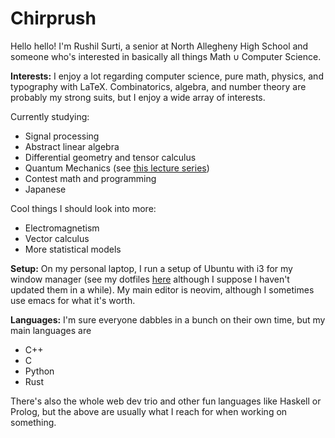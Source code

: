 # Chirprush

Hello hello! I'm Rushil Surti, a senior at North Allegheny High School and
someone who's interested in basically all things $\textrm{Math} \cup
\textrm{Computer Science}$.

**Interests:**
I enjoy a lot regarding computer science, pure math, physics, and typography with LaTeX. Combinatorics, algebra, and number theory are probably my strong suits, but I enjoy a wide array of interests.

Currently studying:
- Signal processing
- Abstract linear algebra
- Differential geometry and tensor calculus
- Quantum Mechanics (see [this lecture series](https://ocw.mit.edu/courses/8-04-quantum-physics-i-spring-2013/video_galleries/lecture-videos/))
- Contest math and programming
- Japanese

Cool things I should look into more:
- Electromagnetism
- Vector calculus
- More statistical models

**Setup:**
On my personal laptop, I run a setup of Ubuntu with i3 for my window manager (see my dotfiles [here](https://github.com/chirprush/chirpfiles) although I suppose I haven't updated them in a while). My main editor is neovim, although I sometimes use emacs for what it's worth.

**Languages:**
I'm sure everyone dabbles in a bunch on their own time, but my main languages are
- C++
- C
- Python
- Rust

There's also the whole web dev trio and other fun languages like Haskell or Prolog, but the above are usually what I reach for when working on something.
